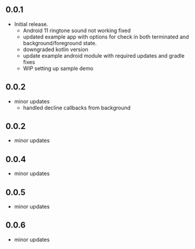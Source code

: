 ## 0.0.1
* Initial release.
    - Android 11 ringtone sound not working fixed
    - updated example app with options for check in both terminated and background/foreground state.
    - downgraded kotlin version
    - update example android module with required updates and gradle fixes
    - WIP setting up sample demo

## 0.0.2
* minor updates
    - handled decline callbacks from background

## 0.0.2
* minor updates

## 0.0.4
* minor updates

## 0.0.5
* minor updates

## 0.0.6
* minor updates
